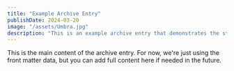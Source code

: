 ```yaml
---
title: "Example Archive Entry"
publishDate: 2024-03-20
image: "/assets/Umbra.jpg"
description: "This is an example archive entry that demonstrates the structure of the front matter. You can include an optional image, and the description will be displayed in the archive listing."
---
```


This is the main content of the archive entry. For now, we're just using the front matter data, but you can add full content here if needed in the future. 